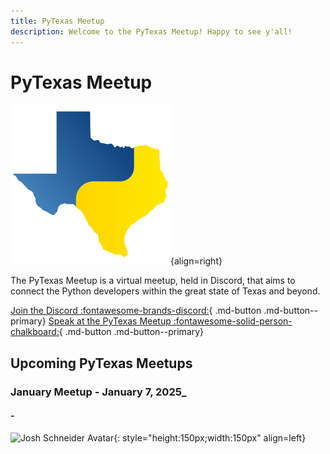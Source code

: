 ```yaml
---
title: PyTexas Meetup
description: Welcome to the PyTexas Meetup! Happy to see y'all!
---
```


# PyTexas Meetup


![PyTexas Logo](assets/images/pytexas-logo.png){align=right}

The PyTexas Meetup is a virtual meetup, held in Discord, that aims to 
connect the Python developers within the great state
of Texas and beyond. 

[Join the Discord :fontawesome-brands-discord:](https://discord.gg/jNPAbcNukj){ .md-button .md-button--primary}
[Speak at the PyTexas Meetup :fontawesome-solid-person-chalkboard:](https://forms.gle/a9WrW7wJSkPCCG437){ .md-button .md-button--primary}

## Upcoming PyTexas Meetups

### January Meetup - January 7, 2025_

#### <!-- talk title --> - <!-- speaker -->

<!-- talk description -->

![Josh Schneider Avatar](https://github.com/dijital20.png){: style="height:150px;width:150px" align=left}

<!-- speaker bio -->
